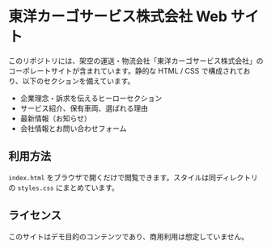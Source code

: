# 東洋カーゴサービス株式会社 Web サイト

このリポジトリには、架空の運送・物流会社「東洋カーゴサービス株式会社」のコーポレートサイトが含まれています。静的な HTML / CSS で構成されており、以下のセクションを備えています。

- 企業理念・訴求を伝えるヒーローセクション
- サービス紹介、保有車両、選ばれる理由
- 最新情報（お知らせ）
- 会社情報とお問い合わせフォーム

## 利用方法

`index.html` をブラウザで開くだけで閲覧できます。スタイルは同ディレクトリの `styles.css` にまとめています。

## ライセンス

このサイトはデモ目的のコンテンツであり、商用利用は想定していません。
